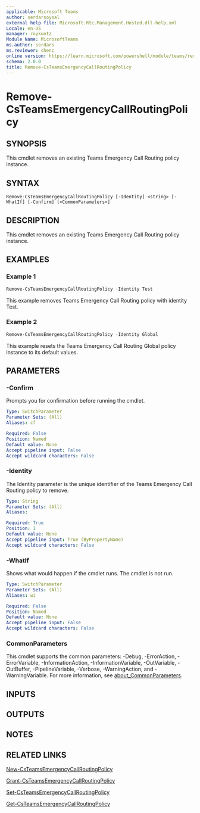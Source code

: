 ```yaml
---
applicable: Microsoft Teams
author: serdarsoysal
external help file: Microsoft.Rtc.Management.Hosted.dll-help.xml
Locale: en-US
manager: roykuntz
Module Name: MicrosoftTeams
ms.author: serdars
ms.reviewer: chenc
online version: https://learn.microsoft.com/powershell/module/teams/remove-csteamsemergencycallroutingpolicy
schema: 2.0.0
title: Remove-CsTeamsEmergencyCallRoutingPolicy
---
```


# Remove-CsTeamsEmergencyCallRoutingPolicy

## SYNOPSIS
This cmdlet removes an existing Teams Emergency Call Routing policy instance.

## SYNTAX

```
Remove-CsTeamsEmergencyCallRoutingPolicy [-Identity] <string> [-WhatIf] [-Confirm] [<CommonParameters>]
```

## DESCRIPTION
This cmdlet removes an existing Teams Emergency Call Routing policy instance.

## EXAMPLES

### Example 1
```powershell
Remove-CsTeamsEmergencyCallRoutingPolicy -Identity Test
```

This example removes Teams Emergency Call Routing policy with identity Test.

### Example 2
```powershell
Remove-CsTeamsEmergencyCallRoutingPolicy -Identity Global
```

This example resets the Teams Emergency Call Routing Global policy instance to its default values.

## PARAMETERS

### -Confirm
Prompts you for confirmation before running the cmdlet.

```yaml
Type: SwitchParameter
Parameter Sets: (All)
Aliases: cf

Required: False
Position: Named
Default value: None
Accept pipeline input: False
Accept wildcard characters: False
```

### -Identity
The Identity parameter is the unique identifier of the Teams Emergency Call Routing policy to remove.

```yaml
Type: String
Parameter Sets: (All)
Aliases:

Required: True
Position: 1
Default value: None
Accept pipeline input: True (ByPropertyName)
Accept wildcard characters: False
```

### -WhatIf
Shows what would happen if the cmdlet runs.
The cmdlet is not run.

```yaml
Type: SwitchParameter
Parameter Sets: (All)
Aliases: wi

Required: False
Position: Named
Default value: None
Accept pipeline input: False
Accept wildcard characters: False
```

### CommonParameters
This cmdlet supports the common parameters: -Debug, -ErrorAction, -ErrorVariable, -InformationAction, -InformationVariable, -OutVariable, -OutBuffer, -PipelineVariable, -Verbose, -WarningAction, and -WarningVariable. For more information, see [about_CommonParameters](https://go.microsoft.com/fwlink/?LinkID=113216).

## INPUTS

## OUTPUTS

## NOTES

## RELATED LINKS

[New-CsTeamsEmergencyCallRoutingPolicy](https://learn.microsoft.com/powershell/module/teams/new-csteamsemergencycallroutingpolicy)

[Grant-CsTeamsEmergencyCallRoutingPolicy](https://learn.microsoft.com/powershell/module/teams/grant-csteamsemergencycallroutingpolicy)

[Set-CsTeamsEmergencyCallRoutingPolicy](https://learn.microsoft.com/powershell/module/teams/set-csteamsemergencycallroutingpolicy)

[Get-CsTeamsEmergencyCallRoutingPolicy](https://learn.microsoft.com/powershell/module/teams/get-csteamsemergencycallroutingpolicy)
